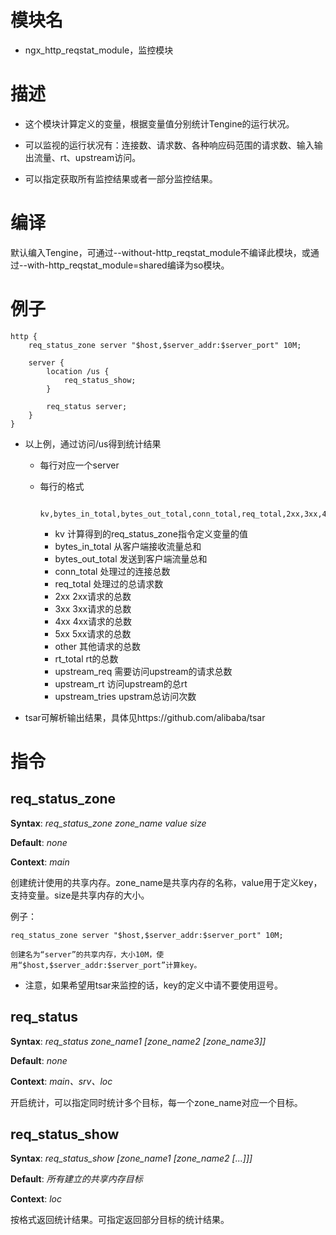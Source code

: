 模块名
====

* ngx_http_reqstat_module，监控模块

描述
===========

* 这个模块计算定义的变量，根据变量值分别统计Tengine的运行状况。

* 可以监视的运行状况有：连接数、请求数、各种响应码范围的请求数、输入输出流量、rt、upstream访问。

* 可以指定获取所有监控结果或者一部分监控结果。

编译
===========

默认编入Tengine，可通过--without-http_reqstat_module不编译此模块，或通过--with-http_reqstat_module=shared编译为so模块。


例子
===========

    http {
        req_status_zone server "$host,$server_addr:$server_port" 10M;

        server {
            location /us {
                req_status_show;
            }

            req_status server;
        }
    }

* 以上例，通过访问/us得到统计结果

    * 每行对应一个server

    * 每行的格式

            kv,bytes_in_total,bytes_out_total,conn_total,req_total,2xx,3xx,4xx,5xx,other,rt_total

        * kv                计算得到的req_status_zone指令定义变量的值
        * bytes_in_total    从客户端接收流量总和
        * bytes_out_total   发送到客户端流量总和
        * conn_total        处理过的连接总数
        * req_total         处理过的总请求数
        * 2xx               2xx请求的总数
        * 3xx               3xx请求的总数
        * 4xx               4xx请求的总数
        * 5xx               5xx请求的总数
        * other             其他请求的总数
        * rt_total          rt的总数
        * upstream_req      需要访问upstream的请求总数
        * upstream_rt       访问upstream的总rt
        * upstream_tries    upstram总访问次数

* tsar可解析输出结果，具体见https://github.com/alibaba/tsar

指令
==========

req_status_zone
-------------------------

**Syntax**: *req_status_zone zone_name value size*

**Default**: *none*

**Context**: *main*

创建统计使用的共享内存。zone_name是共享内存的名称，value用于定义key，支持变量。size是共享内存的大小。

例子：

    req_status_zone server "$host,$server_addr:$server_port" 10M;

    创建名为“server”的共享内存，大小10M，使用“$host,$server_addr:$server_port”计算key。

* 注意，如果希望用tsar来监控的话，key的定义中请不要使用逗号。


req_status
-------------------------

**Syntax**: *req_status zone_name1 [zone_name2 [zone_name3]]*

**Default**: *none*

**Context**: *main、srv、loc*

开启统计，可以指定同时统计多个目标，每一个zone_name对应一个目标。


req_status_show
-------------------------

**Syntax**: *req_status_show [zone_name1 [zone_name2 [...]]]*

**Default**: *所有建立的共享内存目标*

**Context**: *loc*

按格式返回统计结果。可指定返回部分目标的统计结果。

